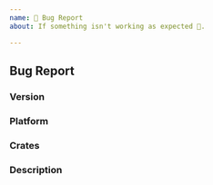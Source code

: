 ```yaml
---
name: 🐛 Bug Report
about: If something isn't working as expected 🤔.

---
```


## Bug Report
<!--
Thank you for reporting an issue.

Please fill in as much of the template below as you're able.
-->

### Version

<!--
List the versions of all `tonic` crates you are using. The easiest way to get
this information is using `cargo-tree`.

`cargo install cargo-tree`
(see install here: https://github.com/sfackler/cargo-tree)

Then:

`cargo tree | grep tonic`
-->

### Platform

<!---
Output of `uname -a` (UNIX), or version and 32 or 64-bit (Windows)
-->

### Crates

<!--
If known, please specify the affected tracing crates. Otherwise, delete this
section.
-->

### Description

<!--

Enter your issue details below this comment.

One way to structure the description:

<short summary of the bug>

I tried this code:

<code sample that causes the bug>

I expected to see this happen: <explanation>

Instead, this happened: <explanation>
-->
